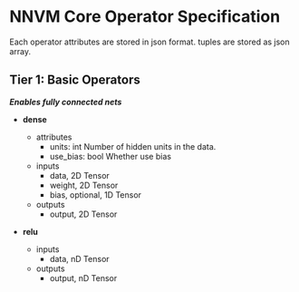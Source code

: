NNVM Core Operator Specification
================================

Each operator attributes are stored in json format.
tuples are stored as json array.

## Tier 1: Basic Operators

***Enables fully connected nets***

- **dense**
  - attributes
     - units: int  Number of hidden units in the data.
     - use_bias: bool Whether use bias
  - inputs
     - data, 2D Tensor
     - weight, 2D Tensor
     - bias, optional, 1D Tensor
  - outputs
     - output, 2D Tensor

- **relu**
  - inputs
     - data, nD Tensor
  - outputs
     - output, nD Tensor
